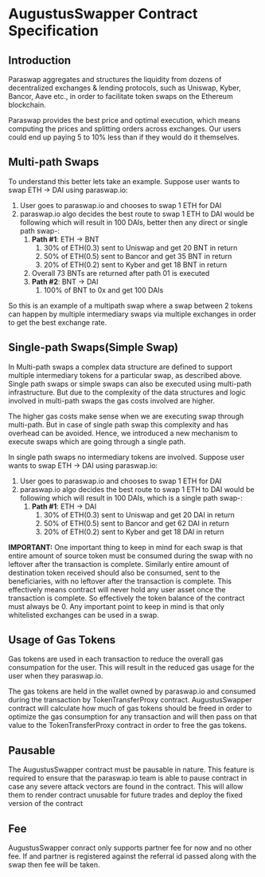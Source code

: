 # AugustusSwapper Contract Specification

## Introduction

Paraswap aggregates and structures the liquidity from dozens of decentralized exchanges & lending protocols, such as Uniswap, Kyber, Bancor, Aave etc., in order to facilitate token swaps on the Ethereum blockchain. 

Paraswap provides the best price and optimal execution, which means computing the prices and splitting orders across exchanges. Our users could end up paying 5 to 10% less than if they would do it themselves.

## Multi-path Swaps

To understand this better lets take an example. Suppose user wants to swap ETH -> DAI using paraswap.io:

1. User goes to paraswap.io and chooses to swap 1 ETH for DAI
2. paraswap.io algo decides the best route to swap 1 ETH to DAI would be following which will result in 100 DAIs, better then any direct or single path swap-:
    1. **Path #1**: ETH -> BNT
        1. 30% of ETH(0.3) sent to Uniswap and get 20 BNT in return
        2. 50% of ETH(0.5) sent to Bancor and get 35 BNT in return
        3. 20% of ETH(0.2) sent to Kyber and get 18 BNT in return
    2. Overall 73 BNTs are returned after path 01 is executed
    3. **Path #2**: BNT -> DAI
        1. 100% of BNT to 0x and get 100 DAIs

So this is an example of a multipath swap where a swap between 2 tokens can happen by multiple intermediary swaps via multiple exchanges in order to get the best exchange rate.

## Single-path Swaps(Simple Swap)

In Multi-path swaps a complex data structure are defined to support multiple intermediary tokens for a particular swap, as described above. Single path swaps or simple swaps can also be executed using multi-path infrastructure. But due to the complexity of the data structures and logic involved in multi-path swaps the gas costs involved are higher.

The higher gas costs make sense when we are executing swap through multi-path. But in case of single path swap this complexity and has overhead can be avoided. Hence, we introduced a new mechanism to execute swaps which are going through a single path.

In single path swaps no intermediary tokens are involved. Suppose user wants to swap ETH -> DAI using paraswap.io:

1. User goes to paraswap.io and chooses to swap 1 ETH for DAI
2. paraswap.io algo decides the best route to swap 1 ETH to DAI would be following which will result in 100 DAIs, which is a single path swap-:
    1. **Path #1**: ETH -> DAI
        1. 30% of ETH(0.3) sent to Uniswap and get 20 DAI in return
        2. 50% of ETH(0.5) sent to Bancor and get 62 DAI in return
        3. 20% of ETH(0.2) sent to Kyber and get 18 DAI in return



**IMPORTANT:** One important thing to keep in mind for each swap is that entire amount of source token must be consumed during the swap with no leftover after the transaction is complete. Similarly entire amount of destination token received should also be consumed, sent to the beneficiaries, with no leftover after the transaction is complete. This effectively means contract will never hold any user asset once the transaction is complete. So effectively the token balance of the contract must always be 0.
Any important point to keep in mind is that only whitelisted exchanges can be used in a swap.

## Usage of Gas Tokens

Gas tokens are used in each transaction to reduce the overall gas consumpation for the user. This will result in the reduced gas usage for the user when they paraswap.io.

The gas tokens are held in the wallet owned by paraswap.io and consumed during the transaction by TokenTransferProxy contract. AugustusSwapper contract will calculate how much of gas tokens should be freed in order to optimize the gas consumption for any transaction and will then pass on that value to the TokenTransferProxy contract in order to free the gas tokens.

## Pausable

The AugustusSwapper contract must be pausable in nature. This feature is required to ensure that the paraswap.io team is able to pause contract in case any severe attack vectors are found in the contract. This will allow them to render contract unusable for future trades and deploy the fixed version of the contract


## Fee
AugustusSwapper conract only supports partner fee for now and no other fee. If and partner is registered against the referral id passed along with the swap then fee will be taken.
